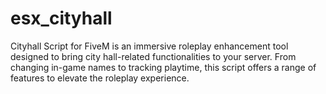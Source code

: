 # esx_cityhall
Cityhall Script for FiveM is an immersive roleplay enhancement tool designed to bring city hall-related functionalities to your server. From changing in-game names to tracking playtime, this script offers a range of features to elevate the roleplay experience.
